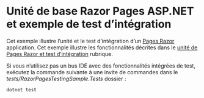 # <a name="aspnet-core-razor-pages-unit-and-integration-testing-sample"></a>Unité de base Razor Pages ASP.NET et exemple de test d’intégration

Cet exemple illustre l’unité et le test d’intégration d’un [Pages Razor](https://docs.microsoft.com/aspnet/core/mvc/razor-pages) application. Cet exemple illustre les fonctionnalités décrites dans le [unité de Pages Razor et test d’intégration](https://docs.microsoft.com/aspnet/core/testing/razor-pages-testing) rubrique.

Si vous n’utilisez pas un bus IDE avec des fonctionnalités intégrées de test, exécutez la commande suivante à une invite de commandes dans le *tests/RazorPagesTestingSample.Tests* dossier :

```console
dotnet test
```
